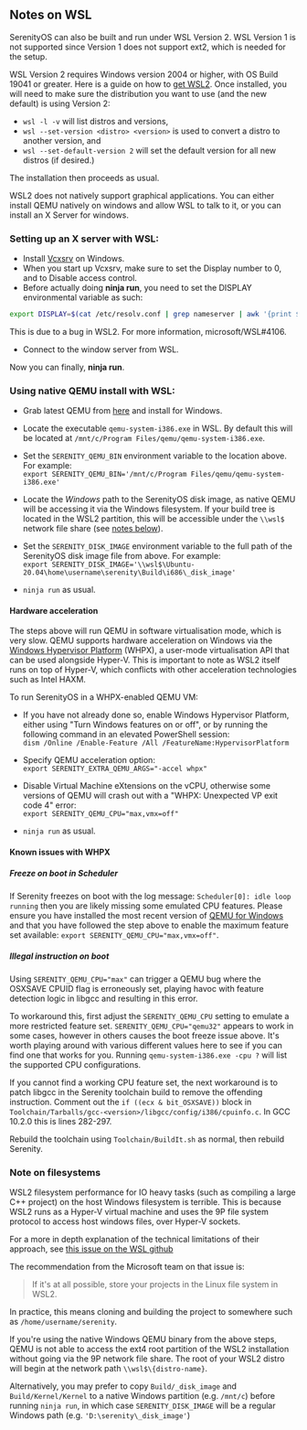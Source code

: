 ## Notes on WSL

SerenityOS can also be built and run under WSL Version 2.
WSL Version 1 is not supported since Version 1 does not support ext2, which is needed for the setup.

WSL Version 2 requires Windows version 2004 or higher, with OS Build 19041 or greater. Here is a guide on how to [get WSL2](https://docs.microsoft.com/en-us/windows/wsl/install-win10).
Once installed, you will need to make sure the distribution you want to use (and the new default) is using Version 2:
- `wsl -l -v` will list distros and versions,<br/>
- `wsl --set-version <distro> <version>` is used to convert a distro to another version, and<br/>
- `wsl --set-default-version 2` will set the default version for all new distros (if desired.)<br/>

The installation then proceeds as usual.

WSL2 does not natively support graphical applications.
You can either install QEMU natively on windows and allow WSL to talk to it, or you can install an X Server for windows.

### Setting up an X server with WSL:

- Install [Vcxsrv](https://sourceforge.net/projects/vcxsrv/) on Windows.
- When you start up Vcxsrv, make sure to set the Display number to 0, and to Disable access control.
- Before actually doing **ninja run**, you need to set the DISPLAY environmental variable as such:

```bash
export DISPLAY=$(cat /etc/resolv.conf | grep nameserver | awk '{print $2}'):0
```
This is due to a bug in WSL2. For more information, microsoft/WSL#4106.
- Connect to the window server from WSL.

Now you can finally, **ninja run**.

### Using native QEMU install with WSL:

- Grab latest QEMU from [here](https://www.qemu.org/download/#windows) and install for Windows.

- Locate the executable `qemu-system-i386.exe` in WSL.
By default this will be located at `/mnt/c/Program Files/qemu/qemu-system-i386.exe`.

- Set the `SERENITY_QEMU_BIN` environment variable to the location above. For example: \
`export SERENITY_QEMU_BIN='/mnt/c/Program Files/qemu/qemu-system-i386.exe'`

- Locate the _Windows_ path to the SerenityOS disk image, as native QEMU will be accessing it via the Windows filesystem. If your build tree is located in the WSL2 partition, this will be accessible under the `\\wsl$` network file share (see [notes below](#note-on-filesystems)).

- Set the `SERENITY_DISK_IMAGE` environment variable to the full path of the SerenityOS disk image file from above. For example: \
`export SERENITY_DISK_IMAGE='\\wsl$\Ubuntu-20.04\home\username\serenity\Build\i686\_disk_image'`

- `ninja run` as usual.

#### Hardware acceleration

The steps above will run QEMU in software virtualisation mode, which is very slow.
QEMU supports hardware acceleration on Windows via the [Windows Hypervisor Platform](https://docs.microsoft.com/en-us/virtualization/api/) (WHPX), a user-mode virtualisation API that can be used alongside Hyper-V.
This is important to note as WSL2 itself runs on top of Hyper-V, which conflicts with other acceleration technologies such as Intel HAXM.

To run SerenityOS in a WHPX-enabled QEMU VM:

- If you have not already done so, enable Windows Hypervisor Platform, either using "Turn Windows features on or off", or by running the following command in an elevated PowerShell session: \
`dism /Online /Enable-Feature /All /FeatureName:HypervisorPlatform`

- Specify QEMU acceleration option: \
`export SERENITY_EXTRA_QEMU_ARGS="-accel whpx"`

- Disable Virtual Machine eXtensions on the vCPU, otherwise some versions of QEMU will crash out with a "WHPX: Unexpected VP exit code 4" error: \
`export SERENITY_QEMU_CPU="max,vmx=off"`

- `ninja run` as usual.

#### Known issues with WHPX

##### Freeze on boot in Scheduler

If Serenity freezes on boot with the log message: `Scheduler[0]: idle loop running` then you are likely missing some emulated CPU features.
Please ensure you have installed the most recent version of [QEMU for Windows](https://qemu.weilnetz.de/) and that you have followed the step above to enable the maximum feature set available:
`export SERENITY_QEMU_CPU="max,vmx=off"`.

##### Illegal instruction on boot

Using `SERENITY_QEMU_CPU="max"` can trigger a QEMU bug where the OSXSAVE CPUID flag is erroneously set, playing havoc with feature detection logic in libgcc and resulting in this error.

To workaround this, first adjust the `SERENITY_QEMU_CPU` setting to emulate a more restricted feature set. `SERENITY_QEMU_CPU="qemu32"` appears to work in some cases, however in others causes the boot freeze issue above.
It's worth playing around with various different values here to see if you can find one that works for you. Running `qemu-system-i386.exe -cpu ?` will list the supported CPU configurations.

If you cannot find a working CPU feature set, the next workaround is to patch libgcc in the Serenity toolchain build to remove the offending instruction.
Comment out the `if ((ecx & bit_OSXSAVE))` block in `Toolchain/Tarballs/gcc-<version>/libgcc/config/i386/cpuinfo.c`. In GCC 10.2.0 this is lines 282-297.

Rebuild the toolchain using `Toolchain/BuildIt.sh` as normal, then rebuild Serenity.

### Note on filesystems

WSL2 filesystem performance for IO heavy tasks (such as compiling a large C++ project) on the host Windows filesystem is terrible.
This is because WSL2 runs as a Hyper-V virtual machine and uses the 9P file system protocol to access host windows files, over Hyper-V sockets.

For a more in depth explanation of the technical limitations of their approach, see [this issue on the WSL github](https://github.com/microsoft/WSL/issues/4197#issuecomment-604592340)

The recommendation from the Microsoft team on that issue is:

> If it's at all possible, store your projects in the Linux file system in WSL2.

In practice, this means cloning and building the project to somewhere such as `/home/username/serenity`.

If you're using the native Windows QEMU binary from the above steps, QEMU is not able to access the ext4 root partition of the
WSL2 installation without going via the 9P network file share. The root of your WSL2 distro will begin at the network path `\\wsl$\{distro-name}`.

Alternatively, you may prefer to copy `Build/_disk_image` and `Build/Kernel/Kernel` to a native Windows partition (e.g. `/mnt/c`) before running `ninja run`, in which case `SERENITY_DISK_IMAGE` will be a regular Windows path (e.g. `'D:\serenity\_disk_image'`)
